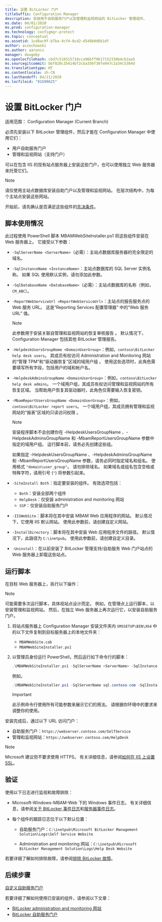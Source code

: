 ```yaml
---
title: 设置 BitLocker 门户
titleSuffix: Configuration Manager
description: 安装用于自助服务门户以及管理和监视网站的 BitLocker 管理组件。
ms.date: 04/01/2020
ms.prod: configuration-manager
ms.technology: configmgr-protect
ms.topic: conceptual
ms.assetid: 1cd8ac9f-b7ba-4cf4-8cd2-d548b0d6b1df
author: aczechowski
ms.author: aaroncz
manager: dougeby
ms.openlocfilehash: cbd7c516515718cca96bff9b1715233964cb2aa5
ms.sourcegitcommit: bbf820c35414bf2cba356f30fe047c1a34c5384d
ms.translationtype: HT
ms.contentlocale: zh-CN
ms.lasthandoff: 04/21/2020
ms.locfileid: "81699625"
---
```

# <a name="set-up-bitlocker-portals"></a>设置 BitLocker 门户

适用范围：  Configuration Manager (Current Branch)

<!--3601034-->

必须先安装以下 BitLocker 管理组件，然后才能在 Configuration Manager 中使用它们：

- 用户自助服务门户
- 管理和监视网站（支持门户）

可以在包含 IIS 的现有站点服务器上安装这些门户，也可以使用独立 Web 服务器来托管它们。

> [!NOTE]
> 请仅使用主站点数据库安装自助门户以及管理和监视网站。 在层次结构中，为每个主站点安装这些网站。

开始前，请先确认是否满足这些组件的[先决条件](../../plan-design/bitlocker-management.md#prerequisites)。

## <a name="script-usage"></a>脚本使用情况

此过程使用 PowerShell 脚本 MBAMWebSiteInstaller.ps1 将这些组件安装在 Web 服务器上。 它接受以下参数：

- `-SqlServerName <ServerName>`（必需）：主站点数据库服务器的完全限定的域名。

- `-SqlInstanceName <InstanceName>`：主站点数据库的 SQL Server 实例名称。 如果 SQL 使用默认实例，请勿添加此参数。

- `-SqlDatabaseName <DatabaseName>`（必需）：主站点数据库的名称（例如，`CM_ABC`）。

- `-ReportWebServiceUrl <ReportWebServiceUrl>`：主站点的报告服务点的 Web 服务 URL。 这是“Reporting Services 配置管理器”  中的“Web 服务 URL”  值。

    > [!NOTE]
    > 此参数用于安装关联自管理和监视网站的恢复审核报告  。 默认情况下，Configuration Manager 包括其他 BitLocker 管理报告。

- `-HelpdeskUsersGroupName <DomainUserGroup>`：例如，`contoso\BitLocker help desk users`。 其成员有权访问 Administration and Monitoring 网站的“管理 TPM”和“驱动器恢复”区域的域用户组   。 使用这些选项时，此角色需要填写所有字段，包括用户的域和帐户名。

- `-HelpdeskAdminsGroupName <DomainUserGroup>`：例如，`contoso\BitLocker help desk admins`。 一个域用户组，其成员有权访问管理和监视网站的所有恢复区域。 当帮助用户恢复其驱动器时，此角色仅需要输入恢复密钥。

- `-MbamReportUsersGroupName <DomainUserGroup>`：例如，`contoso\BitLocker report users`。 一个域用户组，其成员拥有管理和监视网站的“报表”区域的只读访问权限  。

    > [!NOTE]
    > 安装程序脚本不会创建你在 -HelpdeskUsersGroupName  、-HelpdeskAdminsGroupName  和 -MbamReportUsersGroupName  参数中指定的域用户组。 运行脚本前，请务必先创建这些组。
    >
    > 如果指定 -HelpdeskUsersGroupName  、-HelpdeskAdminsGroupName  和 -MbamReportUsersGroupName  参数，请务必同时指定域名和组名。 使用格式 `"domain\user_group"`。 请勿排除域名。 如果域名或组名包含空格或特殊字符，请用引号 (`"`) 将参数引起来。

- `-SiteInstall Both`：指定要安装的组件。 有效选项包括：
  - `Both`：安装全部两个组件
  - `HelpDesk`：仅安装 administration and monitoring 网站
  - `SSP`：仅安装自助服务门户

- `-IISWebSite`：脚本将在其中安装 MBAM Web 应用程序的网站。 默认情况下，它使用 IIS 默认网站。 使用此参数前，请创建自定义网站。

- `-InstallDirectory`：脚本将在其中安装 Web 应用程序文件的路径。 默认情况下，此路径为 `C:\inetpub`。 使用此参数前，请创建自定义目录。

- `-Uninstall`：在以前安装了 BitLocker 管理支持/自助服务 Web 门户站点的 Web 服务器上卸载这些站点。


## <a name="run-the-script"></a>运行脚本

在目标 Web 服务器上，执行以下操作：

> [!NOTE]
> 可能需要多次运行脚本，具体视站点设计而定。 例如，在管理点上运行脚本，以安装管理和监视网站。 然后，在独立 Web 服务器上再次运行它，以安装自助服务门户。

1. 将站点服务器上 Configuration Manager 安装文件夹内 `SMSSETUP\BIN\X64` 中的以下文件复制到目标服务器上的本地文件夹：

    - `MBAMWebSite.cab`
    - `MBAMWebSiteInstaller.ps1`

1. 以管理员身份运行 PowerShell，然后运行如下命令行的脚本：

    ``` PowerShell
    .\MBAMWebSiteInstaller.ps1 -SqlServerName <ServerName> -SqlInstanceName <InstanceName> -SqlDatabaseName <DatabaseName> -ReportWebServiceUrl <ReportWebServiceUrl> -HelpdeskUsersGroupName <DomainUserGroup> -HelpdeskAdminsGroupName <DomainUserGroup> -MbamReportUsersGroupName <DomainUserGroup> -SiteInstall Both
    ```

    例如，

    ``` PowerShell
    .\MBAMWebSiteInstaller.ps1 -SqlServerName sql.contoso.com -SqlInstanceName instance1 -SqlDatabaseName CM_ABC -ReportWebServiceUrl https://rsp.contoso.com/ReportServer -HelpdeskUsersGroupName "contoso\BitLocker help desk users" -HelpdeskAdminsGroupName "contoso\BitLocker help desk admins" -MbamReportUsersGroupName "contoso\BitLocker report users" -SiteInstall Both
    ```

    > [!IMPORTANT]
    > 此示例命令行使用所有可能参数来展示它们的用法。 请根据你环境中的要求来调整你的使用。

安装完成后，通过以下 URL 访问门户：

- 自助服务门户：`https://webserver.contoso.com/SelfService`
- 管理和监视网站：`https://webserver.contoso.com/HelpDesk`

> [!NOTE]
> Microsoft 建议但不要求使用 HTTPS。 有关详细信息，请参阅[如何在 IIS 上设置 SSL](https://docs.microsoft.com/iis/manage/configuring-security/how-to-set-up-ssl-on-iis)。

## <a name="verify"></a>验证

使用以下日志进行监视和故障排除：

- Microsoft-Windows-MBAM-Web  下的 Windows 事件日志。 有关详细信息，请参阅[关于 BitLocker 事件日志](../../tech-ref/bitlocker/about-event-logs.md)和[服务器事件日志](../../tech-ref/bitlocker/server-event-logs.md)。

- 每个组件的跟踪日志位于以下默认位置：

  - 自助服务门户：`C:\inetpub\Microsoft BitLocker Management Solution\Logs\Self Service Website`

  - Administration and monitoring 网站：`C:\inetpub\Microsoft BitLocker Management Solution\Logs\Help Desk Website`

若要详细了解如何排除故障，请参阅[排除 BitLocker 故障](../../tech-ref/bitlocker/troubleshoot.md)。

## <a name="next-steps"></a>后续步骤

[自定义自助服务门户](customize-self-service-portal.md)

若要详细了解如何使用已安装的组件，请参阅以下文章：

- [BitLocker administration and monitoring 网站](helpdesk-portal.md)
- [BitLocker 自助服务门户](self-service-portal.md)
